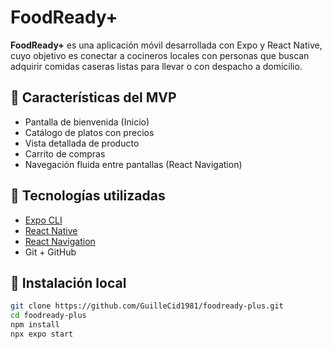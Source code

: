 # FoodReady+

**FoodReady+** es una aplicación móvil desarrollada con Expo y React Native, cuyo objetivo es conectar a cocineros locales con personas que buscan adquirir comidas caseras listas para llevar o con despacho a domicilio.

## 📱 Características del MVP

- Pantalla de bienvenida (Inicio)
- Catálogo de platos con precios
- Vista detallada de producto
- Carrito de compras
- Navegación fluida entre pantallas (React Navigation)

## 🧰 Tecnologías utilizadas

- [Expo CLI](https://docs.expo.dev/)
- [React Native](https://reactnative.dev/)
- [React Navigation](https://reactnavigation.org/)
- Git + GitHub

## 🔧 Instalación local

```bash
git clone https://github.com/GuilleCid1981/foodready-plus.git
cd foodready-plus
npm install
npx expo start
